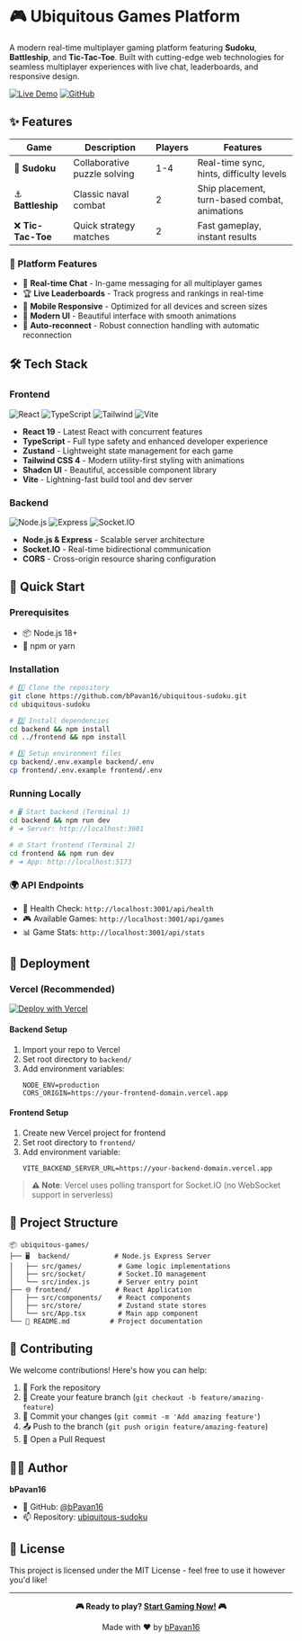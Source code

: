 # 🎮 Ubiquitous Games Platform

A modern real-time multiplayer gaming platform featuring **Sudoku**, **Battleship**, and **Tic-Tac-Toe**. Built with cutting-edge web technologies for seamless multiplayer experiences with live chat, leaderboards, and responsive design.

[![Live Demo](https://img.shields.io/badge/Live-Demo-blue?style=for-the-badge)](https://ubiquitous-games.vercel.app)
[![GitHub](https://img.shields.io/github/stars/bPavan16/ubiquitous-sudoku?style=for-the-badge)](https://github.com/bPavan16/ubiquitous-sudoku)

## ✨ Features

| Game | Description | Players | Features |
|------|-------------|---------|----------|
| 🧩 **Sudoku** | Collaborative puzzle solving | 1-4 | Real-time sync, hints, difficulty levels |
| ⚓ **Battleship** | Classic naval combat | 2 | Ship placement, turn-based combat, animations |
| ❌ **Tic-Tac-Toe** | Quick strategy matches | 2 | Fast gameplay, instant results |

### 🌟 Platform Features
- 💬 **Real-time Chat** - In-game messaging for all multiplayer games
- 🏆 **Live Leaderboards** - Track progress and rankings in real-time  
- 📱 **Mobile Responsive** - Optimized for all devices and screen sizes
- 🚀 **Modern UI** - Beautiful interface with smooth animations
- 🔄 **Auto-reconnect** - Robust connection handling with automatic reconnection

## 🛠️ Tech Stack

### Frontend
![React](https://img.shields.io/badge/React-19-61DAFB?style=flat-square&logo=react)
![TypeScript](https://img.shields.io/badge/TypeScript-5.8-3178C6?style=flat-square&logo=typescript)
![Tailwind](https://img.shields.io/badge/Tailwind-4.0-06B6D4?style=flat-square&logo=tailwindcss)
![Vite](https://img.shields.io/badge/Vite-7.0-646CFF?style=flat-square&logo=vite)

- **React 19** - Latest React with concurrent features
- **TypeScript** - Full type safety and enhanced developer experience  
- **Zustand** - Lightweight state management for each game
- **Tailwind CSS 4** - Modern utility-first styling with animations
- **Shadcn UI** - Beautiful, accessible component library
- **Vite** - Lightning-fast build tool and dev server

### Backend
![Node.js](https://img.shields.io/badge/Node.js-18+-339933?style=flat-square&logo=node.js)
![Express](https://img.shields.io/badge/Express-4.18-000000?style=flat-square&logo=express)
![Socket.IO](https://img.shields.io/badge/Socket.IO-4.7-010101?style=flat-square&logo=socket.io)

- **Node.js & Express** - Scalable server architecture
- **Socket.IO** - Real-time bidirectional communication
- **CORS** - Cross-origin resource sharing configuration

## 🚀 Quick Start

### Prerequisites
- 📦 Node.js 18+ 
- 🔧 npm or yarn

### Installation

```bash
# 1️⃣ Clone the repository
git clone https://github.com/bPavan16/ubiquitous-sudoku.git
cd ubiquitous-sudoku

# 2️⃣ Install dependencies
cd backend && npm install
cd ../frontend && npm install

# 3️⃣ Setup environment files
cp backend/.env.example backend/.env
cp frontend/.env.example frontend/.env
```

### Running Locally

```bash
# 🖥️ Start backend (Terminal 1)
cd backend && npm run dev
# ➜ Server: http://localhost:3001

# 🌐 Start frontend (Terminal 2)  
cd frontend && npm run dev
# ➜ App: http://localhost:5173
```

### 🌍 API Endpoints
- 🏥 Health Check: `http://localhost:3001/api/health`
- 🎮 Available Games: `http://localhost:3001/api/games`
- 📊 Game Stats: `http://localhost:3001/api/stats`

## 🚀 Deployment

### Vercel (Recommended)
[![Deploy with Vercel](https://vercel.com/button)](https://vercel.com/new/clone?repository-url=https://github.com/bPavan16/ubiquitous-sudoku)

#### Backend Setup
1. Import your repo to Vercel
2. Set root directory to `backend/`
3. Add environment variables:
   ```
   NODE_ENV=production
   CORS_ORIGIN=https://your-frontend-domain.vercel.app
   ```

#### Frontend Setup  
1. Create new Vercel project for frontend
2. Set root directory to `frontend/`
3. Add environment variable:
   ```
   VITE_BACKEND_SERVER_URL=https://your-backend-domain.vercel.app
   ```

> **⚠️ Note**: Vercel uses polling transport for Socket.IO (no WebSocket support in serverless)

## 📁 Project Structure

```
📦 ubiquitous-games/
├── 🖥️  backend/           # Node.js Express Server
│   ├── src/games/         # Game logic implementations  
│   ├── src/socket/        # Socket.IO management
│   └── src/index.js       # Server entry point
├── 🌐 frontend/           # React Application
│   ├── src/components/    # React components
│   ├── src/store/         # Zustand state stores
│   └── src/App.tsx        # Main app component
└── 📝 README.md          # Project documentation
```

## 🤝 Contributing

We welcome contributions! Here's how you can help:

1. 🍴 Fork the repository
2. 🌟 Create your feature branch (`git checkout -b feature/amazing-feature`)
3. 💾 Commit your changes (`git commit -m 'Add amazing feature'`)
4. 📤 Push to the branch (`git push origin feature/amazing-feature`)
5. 🔄 Open a Pull Request

## 👨‍💻 Author

**bPavan16**
- 🐙 GitHub: [@bPavan16](https://github.com/bPavan16)
- 📫 Repository: [ubiquitous-sudoku](https://github.com/bPavan16/ubiquitous-sudoku)

## 📄 License

This project is licensed under the MIT License - feel free to use it however you'd like!

---

<div align="center">

**🎮 Ready to play? [Start Gaming Now!](https://ubiquitous-games.vercel.app) 🎮**

Made with ❤️ by [bPavan16](https://github.com/bPavan16)

</div>

